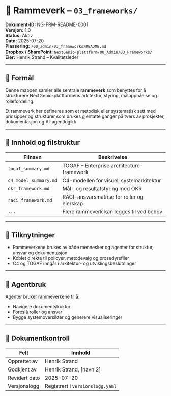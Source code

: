# 🧱 Rammeverk – `03_frameworks/`

**Dokument-ID:** NG-FRM-README-0001  
**Versjon:** 1.0  
**Status:** Aktiv  
**Dato:** 2025-07-20  
**Plassering:** `/00_admin/03_frameworks/README.md`  
**Dropbox / SharePoint:** `NextGenio-plattform/00_Admin/03_Frameworks/`  
**Eier:** Henrik Strand – Kvalitetsleder

---

## 🎯 Formål

Denne mappen samler alle sentrale **rammeverk** som benyttes for å strukturere NextGenio-plattformens arkitektur, styring, måloppnåelse og rollefordeling.

Et rammeverk her defineres som et metodisk eller systematisk sett med prinsipper og strukturer som brukes gjentatte ganger på tvers av prosjekter, dokumentasjon og AI-agentlogikk.

---

## 📂 Innhold og filstruktur

| Filnavn               | Beskrivelse                                     |
|------------------------|-------------------------------------------------|
| `togaf_summary.md`     | TOGAF – Enterprise architecture framework       |
| `c4_model_summary.md`  | C4-modellen for visuell systemarkitektur        |
| `okr_framework.md`     | Mål- og resultatstyring med OKR                 |
| `raci_framework.md`    | RACI-ansvarsmatrise for roller og eierskap      |
| `...`                  | Flere rammeverk kan legges til ved behov        |

---

## 🔗 Tilknytninger

- Rammeverkene brukes av både mennesker og agenter for struktur, ansvar og dokumentasjon
- Koblet direkte til policyer, metodevalg og prosedyrefiler
- C4 og TOGAF inngår i arkitektur- og utviklingsbeslutninger

---

## 🧠 Agentbruk

Agenter bruker rammeverkene til å:
- Navigere dokumentstruktur
- Foreslå roller og ansvar
- Bygge systemoversikter og generere visualiseringer

---

## 📄 Dokumentkontroll

| Felt             | Innhold                                       |
|------------------|-----------------------------------------------|
| Opprettet av     | Henrik Strand                                 |
| Godkjent av      | Henrik Strand, [navn 2]                       |
| Revidert dato    | 2025-07-20                                    |
| Versjonslogg     | Registrert i `versionslogg.yaml`              |
